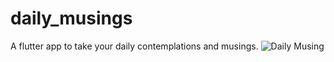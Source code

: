 # daily_musings
A flutter app to take your daily contemplations and musings.
![Daily Musing](./daily_musings/dailumusing.png)

